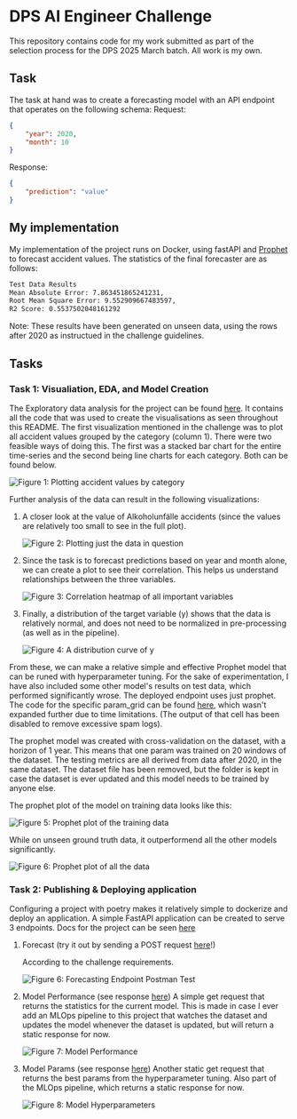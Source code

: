 # DPS AI Engineer Challenge

This repository contains code for my work submitted as part of the selection process for the DPS 2025 March batch.
All work is my own.

## Task

The task at hand was to create a forecasting model with an API endpoint that operates on the following schema:
Request:

```json
{
    "year": 2020,
    "month": 10
}
```

Response:

```json
{
    "prediction": "value"
}
```

## My implementation

My implementation of the project runs on Docker, using fastAPI and [Prophet](https://facebook.github.io/prophet/) to forecast accident values.
The statistics of the final forecaster are as follows:

```txt
Test Data Results
Mean Absolute Error: 7.863451865241231,
Root Mean Square Error: 9.552909667483597,
R2 Score: 0.5537502048161292
```

Note: These results have been generated on unseen data, using the rows after 2020 as instructued in the challenge guidelines.

## Tasks

### Task 1: Visualiation, EDA, and Model Creation

The Exploratory data analysis for the project can be found [here](/experimentation/EDA.ipynb).
It contains all the code that was used to create the visualisations as seen throughout this README.
The first visualization mentioned in the challenge was to plot all accident values grouped by the category (column 1).
There were two feasible ways of doing this. The first was a stacked bar chart for the entire time-series and the second being line charts for each category. Both can be found below.

![Figure 1: Plotting accident values by category](/img/stacked_bar_and_line.png)

Further analysis of the data can result in the following visualizations:

1. A closer look at the value of Alkoholunfälle accidents (since the values are relatively too small to see in the full plot).

    ![Figure 2: Plotting just the data in question](/img/value_over_time.png)

2. Since the task is to forecast predictions based on year and month alone, we can create a plot to see their correlation. This helps us understand relationships between the three variables.

    ![Figure 3: Correlation heatmap of all important variables](/img/correlation_heatmap.png)

3. Finally, a distribution of the target variable (y) shows that the data is relatively normal, and does not need to be normalized in pre-processing (as well as in the pipeline).

    ![Figure 4: A distribution curve of y](/img/y_distribution.png)

From these, we can make a relative simple and effective Prophet model that can be runed with hyperparameter tuning. For the sake of experimentation, I have also included some other model's results on test data, which performed significantly wrose. The deployed endpoint uses just prophet. The code for the specific param_grid can be found [here](/experimentation/model_training.ipynb), which wasn't expanded further due to time limitations. (The output of that cell has been disabled to remove excessive spam logs).

The prophet model was created with cross-validation on the dataset, with a horizon of 1 year. This means that one param was trained on 20 windows of the dataset. The testing metrics are all derived from data after 2020, in the same dataset. The dataset file has been removed, but the folder is kept in case the dataset is ever updated and this model needs to be trained by anyone else.

The prophet plot of the model on training data looks like this:

![Figure 5: Prophet plot of the training data](/img/prophet_train_plot.png)

While on unseen ground truth data, it outperformend all the other models significantly.

![Figure 6: Prophet plot of all the data](/img/prophet_test_plot.png)

### Task 2: Publishing & Deploying application

Configuring a project with poetry makes it relatively simple to dockerize and deploy an application. A simple FastAPI application can be created to serve 3 endpoints. Docs for the project can be seen [here](https://dps-ai-challenge-ys81.onrender.com/docs/)

1. Forecast (try it out by sending a POST request [here](https://dps-ai-challenge-ys81.onrender.com/forecast/)!)

    According to the challenge requirements.

    ![Figure 6: Forecasting Endpoint Postman Test](/img/forecast.png)

2. Model Performance (see response [here](https://dps-ai-challenge-ys81.onrender.com/model/performance))
    A simple get request that returns the statistics for the current model. This is made in case I ever add an MLOps pipeline to this project that watches the dataset and updates the model whenever the dataset is updated, but will return a static response for now.

    ![Figure 7: Model Performance](/img/performance.png)

3. Model Params (see response [here](https://dps-ai-challenge-ys81.onrender.com/model/hyper-params))
    Another static get request that returns the best params from the hyperparameter tuning. Also part of the MLOps pipeline, which returns a static response for now.

    ![Figure 8: Model Hyperparameters](/img/hyper-params.png)
